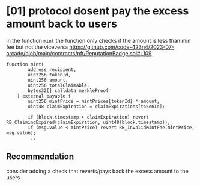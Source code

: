# [01] protocol dosent pay the excess amount back to users
in the function `mint` the function only checks if the amount is less than min fee but not the viceversa
https://github.com/code-423n4/2023-07-arcade/blob/main/contracts/nft/ReputationBadge.sol#L109
```solidity
function mint(
        address recipient,
        uint256 tokenId,
        uint256 amount,
        uint256 totalClaimable,
        bytes32[] calldata merkleProof
    ) external payable {
        uint256 mintPrice = mintPrices[tokenId] * amount;
        uint48 claimExpiration = claimExpirations[tokenId];

        if (block.timestamp > claimExpiration) revert RB_ClaimingExpired(claimExpiration, uint48(block.timestamp));
        if (msg.value < mintPrice) revert RB_InvalidMintFee(mintPrice, msg.value);
        ...
```
## Recommendation
consider adding a check that reverts/pays back the excess amount to the users





